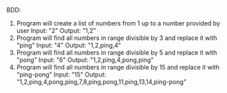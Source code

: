 BDD:
1. Program will create a list of numbers from 1 up to a number provided by user
  Input: "2"
  Output: "1,2"
2. Program will find all numbers in range divisible by 3 and replace it with "ping"
  Input: "4"
  Output: "1,2,ping,4"
3. Program will find all numbers in range divisible by 5 and replace it with "pong"
  Input: "6"
  Output: "1,2,ping,4,pong,ping"
4. Program will find all numbers in range divisible by 15 and replace it with "ping-pong"
  Input: "15"
  Output: "1,2,ping,4,pong,ping,7,8,ping,pong,11,ping,13,14,ping-pong"
